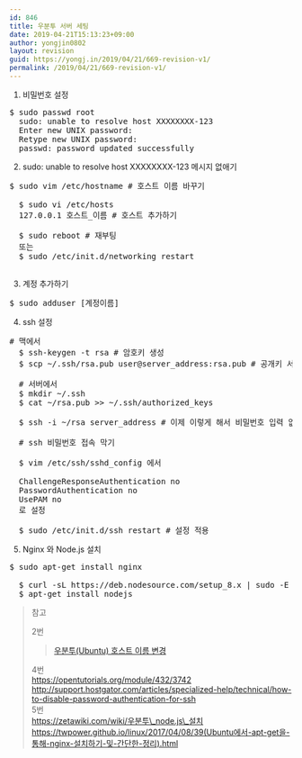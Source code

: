```yaml
---
id: 846
title: 우분투 서버 세팅
date: 2019-04-21T15:13:23+09:00
author: yongjin0802
layout: revision
guid: https://yongj.in/2019/04/21/669-revision-v1/
permalink: /2019/04/21/669-revision-v1/
---
```

1. 비밀번호 설정

<pre>$ sudo passwd root
  sudo: unable to resolve host XXXXXXXX-123
  Enter new UNIX password: 
  Retype new UNIX password: 
  passwd: password updated successfully
</pre>

2. sudo: unable to resolve host XXXXXXXX-123 메시지 없애기

<pre>$ sudo vim /etc/hostname # 호스트 이름 바꾸기

  $ sudo vi /etc/hosts 
  127.0.0.1 호스트_이름 # 호스트 추가하기

  $ sudo reboot # 재부팅
  또는
  $ sudo /etc/init.d/networking restart
  
</pre>

3. 계정 추가하기

<pre>$ sudo adduser [계정이름]
</pre>

4. ssh 설정

<pre># 맥에서
  $ ssh-keygen -t rsa # 암호키 생성
  $ scp ~/.ssh/rsa.pub user@server_address:rsa.pub # 공개키 서버로 옮기기

  # 서버에서
  $ mkdir ~/.ssh
  $ cat ~/rsa.pub &gt;&gt; ~/.ssh/authorized_keys

  $ ssh -i ~/rsa server_address # 이제 이렇게 해서 비밀번호 입력 없이 접속 가능

  # ssh 비밀번호 접속 막기
  
  $ vim /etc/ssh/sshd_config 에서

  ChallengeResponseAuthentication no
  PasswordAuthentication no
  UsePAM no 
  로 설정

  $ sudo /etc/init.d/ssh restart # 설정 적용
</pre>

5. Nginx 와 Node.js 설치

<pre>$ sudo apt-get install nginx
    
  $ curl -sL https://deb.nodesource.com/setup_8.x | sudo -E bash -
  $ apt-get install nodejs
</pre>

<div>
</div>

> 참고
> 
> 2번
> 
> <blockquote class="wp-embedded-content" data-secret="RyKexUtlbm">
>   <p>
>     <a href="http://sarghis.com/blog/831/">우분투(Ubuntu) 호스트 이름 변경</a>
>   </p>
> </blockquote>
> 
>  
> 4번  
> https://opentutorials.org/module/432/3742  
> http://support.hostgator.com/articles/specialized-help/technical/how-to-disable-password-authentication-for-ssh  
> 5번  
> https://zetawiki.com/wiki/우분투\_node.js\_설치  
> https://twpower.github.io/linux/2017/04/08/39(Ubuntu에서-apt-get을-통해-nginx-설치하기-및-간단한-정리).html